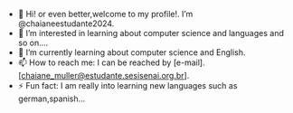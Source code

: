 - 👋 Hi! or even better,welcome to my profile!. I’m @chaianeestudante2024.
- 👀 I’m interested in learning about computer science and languages and so on....
- 🌱 I’m currently learning about computer science and English.
- 📫 How to reach me: I can be reached by [e-mail].[chaiane_muller@estudante.sesisenai.org.br].
- ⚡ Fun fact: I am really into learning new languages such as german,spanish...

<!---
chaianeestudante2024/chaianeestudante2024 is a ✨ special ✨ repository because its `README.md` (this file) appears on your GitHub profile.
You can click the Preview link to take a look at your changes.
--->

